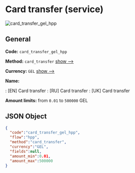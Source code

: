 
# Card transfer (service) 
![card_transfer_gel_hpp](https://static.openfintech.io/payment_methods/card_transfer_gel_hpp/logo.svg?w=400&c=v0.59.26#w200)  

## General 
 
**Code:** `card_transfer_gel_hpp` 
 
**Method:** `card_transfer` 
 [show -->](/payment-methods/card_transfer/) 
 
**Currency:** `GEL` [show -->](/currencies/GEL/) 
 
**Name:** 
 
:	[EN] Card transfer 
:	[RU] Card transfer 
:	[UK] Card transfer 
 
**Amount limits:** from `0.01` to `500000` GEL 

## JSON Object 

```json
{
  "code":"card_transfer_gel_hpp",
  "flow":"hpp",
  "method":"card_transfer",
  "currency":"GEL",
  "fields":null,
  "amount_min":0.01,
  "amount_max":500000
}
```  
